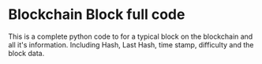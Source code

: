 # Blockchain Block full code
 This is a complete python code to for a typical block on the blockchain and all it's information. Including Hash, Last Hash, time stamp, difficulty and the block data. 
